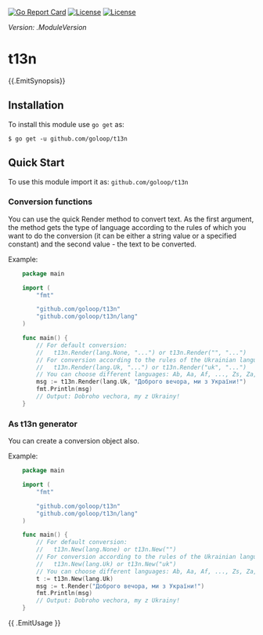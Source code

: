 [//]: # (!!!Don't modify the README.md, use `make readme` to generate it!!!)


[![Go Report Card](https://goreportcard.com/badge/github.com/goloop/t13n)](https://goreportcard.com/report/github.com/goloop/t13n) [![License](https://img.shields.io/badge/license-BSD-blue)](https://github.com/goloop/t13n/blob/master/LICENSE) [![License](https://img.shields.io/badge/godoc-YES-green)](https://godoc.org/github.com/goloop/t13n)

*Version: .ModuleVersion*


# t13n

{{.EmitSynopsis}}


## Installation

To install this module use `go get` as:

    $ go get -u github.com/goloop/t13n

## Quick Start

To use this module import it as: `github.com/goloop/t13n`


### Conversion functions

You can use the quick Render method to convert text. As the first argument, the method gets the type of language according to the rules of which you want to do the conversion (it can be either a string value or a specified constant) and the second value - the text to be converted.

Example:

```go
    package main

    import (
        "fmt"

        "github.com/goloop/t13n"
        "github.com/goloop/t13n/lang"
    )

    func main() {
        // For default conversion:
        //   t13n.Render(lang.None, "...") or t13n.Render("", "...")
        // For conversion according to the rules of the Ukrainian language:
        //   t13n.Render(lang.Uk, "...") or t13n.Render("uk", "...")
        // You can choose different languages: Ab, Aa, Af, ..., Zs, Za, Zu.
        msg := t13n.Render(lang.Uk, "Доброго вечора, ми з України!")
        fmt.Println(msg)
        // Output: Dobroho vechora, my z Ukrainy!
    }
```

### As t13n generator

You can  create a conversion object also.

Example:

```go
    package main

    import (
        "fmt"

        "github.com/goloop/t13n"
        "github.com/goloop/t13n/lang"
    )

    func main() {
        // For default conversion:
        //   t13n.New(lang.None) or t13n.New("")
        // For conversion according to the rules of the Ukrainian language:
        //   t13n.New(lang.Uk) or t13n.New("uk")
        // You can choose different languages: Ab, Aa, Af, ..., Zs, Za, Zu.
        t := t13n.New(lang.Uk)
        msg := t.Render("Доброго вечора, ми з України!")
        fmt.Println(msg)
        // Output: Dobroho vechora, my z Ukrainy!
    }
```

{{ .EmitUsage }}
